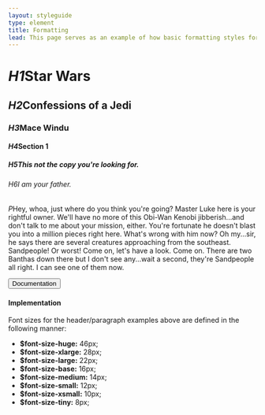 ```yaml
---
layout: styleguide
type: element
title: Formatting
lead: This page serves as an example of how basic formatting styles for headings and paragraphs will display.  
---
```


<div class="preview font-example">

  <h1><em class="em-yellow-bg">H1</em>Star Wars</h1>
  <h2><em class="em-yellow-bg">H2</em>Confessions of a Jedi</h2>
  <h3><em class="em-yellow-bg">H3</em>Mace Windu</h3>
  <h4><em class="em-yellow-bg">H4</em>Section 1</h4>
  <h5><em class="em-yellow-bg">H5</em>This not the copy you're looking for.</h5>
  <h6><em class="em-yellow-bg">H6</em>I am your father.</h6>
  <p><em class="em-yellow-bg">P</em>Hey, whoa, just where do you think you're going? Master Luke here is your rightful owner. We'll have no more of this Obi-Wan Kenobi jibberish...and don't talk to me about your mission, either. You're fortunate he doesn't blast you into a million pieces right here. What's wrong with him now? Oh my...sir, he says there are several creatures approaching from the southeast. Sandpeople! Or worst! Come on, let's have a look. Come on. There are two Banthas down there but I don't see any...wait a second, they're Sandpeople all right. I can see one of them now.</p>

</div>

<div class="usa-accordion-bordered usa-accordion-docs">
  <button class="usa-button-unstyled usa-accordion-button"
      aria-expanded="true" aria-controls="collapsible-0">
    Documentation
  </button>
  <div id="collapsible-0" aria-hidden="false" class="usa-accordion-content">
    <h4 class="usa-heading">Implementation</h4>
    <p>Font sizes for the header/paragraph examples above are defined in the following manner:</p>
    <ul class="usa-content-list font-sizes">
    	<li><strong>$font-size-huge:</strong> <span class="floatr">46px;</span></li>
    	<li><strong>$font-size-xlarge:</strong> <span class="floatr">28px;</span></li>
    	<li><strong>$font-size-large:</strong> <span class="floatr">22px;</span></li>
    	<li><strong>$font-size-base:</strong> <span class="floatr">16px;</span></li>
    	<li><strong>$font-size-medium:</strong> <span class="floatr">14px;</span></li>
    	<li><strong>$font-size-small:</strong> <span class="floatr">12px;</span></li>
    	<li><strong>$font-size-xsmall:</strong> <span class="floatr">10px;</span></li>
    	<li><strong>$font-size-tiny:</strong> <span class="floatr">8px;</span></li>
    </ul>
  </div>
</div>